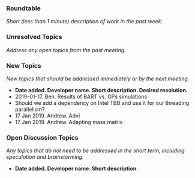 ### Roundtable
_Short (less than 1 minute) description of work in the past week._

### Unresolved Topics
_Address any open topics from the past meeting._

### New Topics
_New topics that should be addressed immediately or by the next
meeting._

* __Date added. Developer name.  Short description.  Desired resolution.__
* 2019-01-17. Ben. Results of BART vs. GPs simulations
* Should we add a dependency on Intel TBB and use it for our threading parallelism?
* 17 Jan 2019.  Andrew.  Advi
* 17 Jan 2019.  Andrew.  Adapting mass matrix

### Open Discussion Topics

_Any topics that do not need to be addressed in the short term,
including speculation and brainstorming._

* __Date added. Developer name.  Short description.__